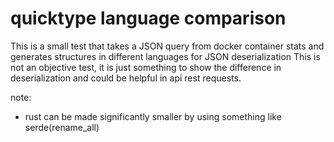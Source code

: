 # quicktype language comparison

This is a small test that takes a JSON query from docker container stats and generates structures in different languages for JSON deserialization
This is not an objective test, it is just something to show the difference in deserialization and could be helpful in api rest requests.

note:
- rust can be made significantly smaller by using something like serde(rename_all)
